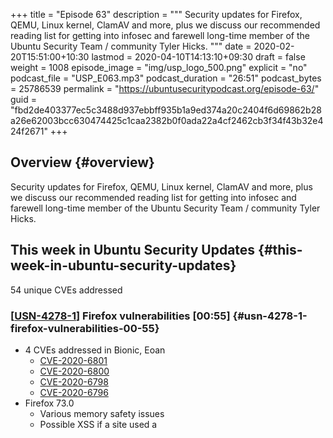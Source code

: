 +++
title = "Episode 63"
description = """
  Security updates for Firefox, QEMU, Linux kernel, ClamAV and more, plus we
  discuss our recommended reading list for getting into infosec and farewell
  long-time member of the Ubuntu Security Team / community Tyler Hicks.
  """
date = 2020-02-20T15:51:00+10:30
lastmod = 2020-04-10T14:13:10+09:30
draft = false
weight = 1008
episode_image = "img/usp_logo_500.png"
explicit = "no"
podcast_file = "USP_E063.mp3"
podcast_duration = "26:51"
podcast_bytes = 25786539
permalink = "https://ubuntusecuritypodcast.org/episode-63/"
guid = "fbd2de403377ec5c3488d937ebbff935b1a9ed374a20c2404f6d69862b28a26e62003bcc630474425c1caa2382b0f0ada22a4cf2462cb3f34f43b32e424f2671"
+++

## Overview {#overview}

Security updates for Firefox, QEMU, Linux kernel, ClamAV and more, plus we
discuss our recommended reading list for getting into infosec and farewell
long-time member of the Ubuntu Security Team / community Tyler Hicks.


## This week in Ubuntu Security Updates {#this-week-in-ubuntu-security-updates}

54 unique CVEs addressed


### [[USN-4278-1](https://usn.ubuntu.com/4278-1/)] Firefox vulnerabilities [00:55] {#usn-4278-1-firefox-vulnerabilities-00-55}

-   4 CVEs addressed in Bionic, Eoan
    -   [CVE-2020-6801](https://people.canonical.com/~ubuntu-security/cve/CVE-2020-6801) <!-- medium -->
    -   [CVE-2020-6800](https://people.canonical.com/~ubuntu-security/cve/CVE-2020-6800) <!-- medium -->
    -   [CVE-2020-6798](https://people.canonical.com/~ubuntu-security/cve/CVE-2020-6798) <!-- medium -->
    -   [CVE-2020-6796](https://people.canonical.com/~ubuntu-security/cve/CVE-2020-6796) <!-- medium -->
-   Firefox 73.0
    -   Various memory safety issues
    -   Possible XSS if a site used a <template> tag within a <select> tag
        since could allow subsequent JavaScript parsing and execution


### [[USN-4279-1](https://usn.ubuntu.com/4279-1/)] PHP vulnerabilities [01:26] {#usn-4279-1-php-vulnerabilities-01-26}

-   3 CVEs addressed in Precise ESM, Trusty ESM, Xenial, Bionic, Eoan
    -   [CVE-2020-7060](https://people.canonical.com/~ubuntu-security/cve/CVE-2020-7060) <!-- medium -->
    -   [CVE-2020-7059](https://people.canonical.com/~ubuntu-security/cve/CVE-2020-7059) <!-- medium -->
    -   [CVE-2015-9253](https://people.canonical.com/~ubuntu-security/cve/CVE-2015-9253) <!-- low -->
-   Buffer overread when converting multibyte characters via mbstring
    functions and when reading data whilst stripping tags via fgetss() -
    crash / info disc
-   Fix for a CPU and disk-based DoS when PHP FPM (FastCGI Process Manager)
    would endlessly restart a child process - busy CPU loop and large error
    logs -> DoS


### [[USN-4280-1](https://usn.ubuntu.com/4280-1/), [USN-4280-2](https://usn.ubuntu.com/4280-2/)] ClamAV vulnerability [02:27] {#usn-4280-1-usn-4280-2-clamav-vulnerability-02-27}

-   1 CVEs addressed in Precise ESM, Trusty ESM, Xenial, Bionic, Eoan
    -   [CVE-2020-3123](https://people.canonical.com/~ubuntu-security/cve/CVE-2020-3123) <!-- medium -->
-   OOB read in Data-Loss-Prevention (DLP) module (scans for CC or social
    security numbers) - crafted email would cause OOB read -> crash -> DoS


### [[USN-4281-1](https://usn.ubuntu.com/4281-1/)] WebKitGTK+ vulnerabilities [03:04] {#usn-4281-1-webkitgtk-plus-vulnerabilities-03-04}

-   5 CVEs addressed in Bionic, Eoan
    -   [CVE-2020-3868](https://people.canonical.com/~ubuntu-security/cve/CVE-2020-3868) <!-- medium -->
    -   [CVE-2020-3867](https://people.canonical.com/~ubuntu-security/cve/CVE-2020-3867) <!-- medium -->
    -   [CVE-2020-3865](https://people.canonical.com/~ubuntu-security/cve/CVE-2020-3865) <!-- medium -->
    -   [CVE-2020-3864](https://people.canonical.com/~ubuntu-security/cve/CVE-2020-3864) <!-- medium -->
    -   [CVE-2020-3862](https://people.canonical.com/~ubuntu-security/cve/CVE-2020-3862) <!-- medium -->
-   Various issues able to be triggered by malicious websites
    -   DoS via poor memory handling
    -   Wrong secrity origin for particular DOM objects
    -   Top-level DOM object incorrectly considered secure
    -   Logic issue leading to a universal XSS flaw
    -   Poor memory handling leading to RCE


### [[USN-4282-1](https://usn.ubuntu.com/4282-1/)] PostgreSQL vulnerability [03:50] {#usn-4282-1-postgresql-vulnerability-03-50}

-   1 CVEs addressed in Bionic, Eoan
    -   [CVE-2020-1720](https://people.canonical.com/~ubuntu-security/cve/CVE-2020-1720) <!-- medium -->
-   Missing authorization checks on ALTER ... DEPENDS ON EXTENSION
    sub-commands - could allow unprivileged users to drop any function,
    procedure, index etc under certain conditions


### [[USN-4283-1](https://usn.ubuntu.com/4283-1/)] QEMU vulnerabilities [04:10] {#usn-4283-1-qemu-vulnerabilities-04-10}

-   3 CVEs addressed in Xenial, Bionic, Eoan
    -   [CVE-2020-8608](https://people.canonical.com/~ubuntu-security/cve/CVE-2020-8608) <!-- medium -->
    -   [CVE-2020-7039](https://people.canonical.com/~ubuntu-security/cve/CVE-2020-7039) <!-- medium -->
    -   [CVE-2020-1711](https://people.canonical.com/~ubuntu-security/cve/CVE-2020-1711) <!-- medium -->
-   Buffer overflow in libslirp tcp emulation due to misuse of snprintf()
    return value - assumed snprintf() returns the number of bytes written -
    BUT returns the number of bytes which would have been written if the dest
    buffer was big enough - so if buffer is too small then returns a value
    larger than the buffer - so if that returned size is used later in a
    memcpy() or similar would overflow the buffer - so instead need to
    carefully track the return value if it is larger than the dest buffer
-   Separate buffer overflow in libslirp tcp emulation code due to missing
    size checks
-   Heap buffer OOB write in iSCSI block driver - malicious iSCSI server
    could trigger this and crash or possibly get code execution on QEMU host


### [[USN-4284-1](https://usn.ubuntu.com/4284-1/)] Linux kernel vulnerabilities [05:21] {#usn-4284-1-linux-kernel-vulnerabilities-05-21}

-   23 CVEs addressed in Bionic, Eoan
    -   [CVE-2019-15291](https://people.canonical.com/~ubuntu-security/cve/CVE-2019-15291) <!-- negligible -->
    -   [CVE-2019-19965](https://people.canonical.com/~ubuntu-security/cve/CVE-2019-19965) <!-- medium -->
    -   [CVE-2019-19947](https://people.canonical.com/~ubuntu-security/cve/CVE-2019-19947) <!-- low -->
    -   [CVE-2019-19767](https://people.canonical.com/~ubuntu-security/cve/CVE-2019-19767) <!-- low -->
    -   [CVE-2019-19602](https://people.canonical.com/~ubuntu-security/cve/CVE-2019-19602) <!-- medium -->
    -   [CVE-2019-19332](https://people.canonical.com/~ubuntu-security/cve/CVE-2019-19332) <!-- medium -->
    -   [CVE-2019-19252](https://people.canonical.com/~ubuntu-security/cve/CVE-2019-19252) <!-- medium -->
    -   [CVE-2019-19241](https://people.canonical.com/~ubuntu-security/cve/CVE-2019-19241) <!-- medium -->
    -   [CVE-2019-19082](https://people.canonical.com/~ubuntu-security/cve/CVE-2019-19082) <!-- low -->
    -   [CVE-2019-19078](https://people.canonical.com/~ubuntu-security/cve/CVE-2019-19078) <!-- low -->
    -   [CVE-2019-19077](https://people.canonical.com/~ubuntu-security/cve/CVE-2019-19077) <!-- low -->
    -   [CVE-2019-19071](https://people.canonical.com/~ubuntu-security/cve/CVE-2019-19071) <!-- low -->
    -   [CVE-2019-19063](https://people.canonical.com/~ubuntu-security/cve/CVE-2019-19063) <!-- low -->
    -   [CVE-2019-19057](https://people.canonical.com/~ubuntu-security/cve/CVE-2019-19057) <!-- low -->
    -   [CVE-2019-19062](https://people.canonical.com/~ubuntu-security/cve/CVE-2019-19062) <!-- medium -->
    -   [CVE-2019-19050](https://people.canonical.com/~ubuntu-security/cve/CVE-2019-19050) <!-- medium -->
    -   [CVE-2019-18811](https://people.canonical.com/~ubuntu-security/cve/CVE-2019-18811) <!-- low -->
    -   [CVE-2019-18786](https://people.canonical.com/~ubuntu-security/cve/CVE-2019-18786) <!-- low -->
    -   [CVE-2019-18683](https://people.canonical.com/~ubuntu-security/cve/CVE-2019-18683) <!-- low -->
    -   [CVE-2019-16232](https://people.canonical.com/~ubuntu-security/cve/CVE-2019-16232) <!-- low -->
    -   [CVE-2019-16229](https://people.canonical.com/~ubuntu-security/cve/CVE-2019-16229) <!-- low -->
    -   [CVE-2019-15099](https://people.canonical.com/~ubuntu-security/cve/CVE-2019-15099) <!-- medium -->
    -   [CVE-2019-14615](https://people.canonical.com/~ubuntu-security/cve/CVE-2019-14615) <!-- medium -->
-   5.3 kernel (eoan, bionic hwe)
-   Fix for Intel GPU state leak
-   Atheros Wifi NULL pointer dereference
-   2x Crypto subsystem memory leak
-   io\_uring operations missing credentials checks - unprivileged user could
    say add an address to the loopback interface as a result
-   Virtual console drivers missing checks on writes
-   OOB write in KVM (need access to /dev/kvm)
-   Memory corruption on x86 platforms due to a race in caching of floating
    point registers between processors
-   NULL pointer dererefence in SCSI SAS Class driver due to a PHY down
    race-condition during discovery


### [[USN-4285-1](https://usn.ubuntu.com/4285-1/)] Linux kernel vulnerabilities [07:58] {#usn-4285-1-linux-kernel-vulnerabilities-07-58}

-   12 CVEs addressed in Bionic
    -   [CVE-2020-7053](https://people.canonical.com/~ubuntu-security/cve/CVE-2020-7053) <!-- medium -->
    -   [CVE-2019-5108](https://people.canonical.com/~ubuntu-security/cve/CVE-2019-5108) <!-- medium -->
    -   [CVE-2019-20096](https://people.canonical.com/~ubuntu-security/cve/CVE-2019-20096) <!-- medium -->
    -   [CVE-2019-19965](https://people.canonical.com/~ubuntu-security/cve/CVE-2019-19965) <!-- medium -->
    -   [CVE-2019-19947](https://people.canonical.com/~ubuntu-security/cve/CVE-2019-19947) <!-- low -->
    -   [CVE-2019-19063](https://people.canonical.com/~ubuntu-security/cve/CVE-2019-19063) <!-- low -->
    -   [CVE-2019-19057](https://people.canonical.com/~ubuntu-security/cve/CVE-2019-19057) <!-- low -->
    -   [CVE-2019-18809](https://people.canonical.com/~ubuntu-security/cve/CVE-2019-18809) <!-- low -->
    -   [CVE-2019-18786](https://people.canonical.com/~ubuntu-security/cve/CVE-2019-18786) <!-- low -->
    -   [CVE-2019-16232](https://people.canonical.com/~ubuntu-security/cve/CVE-2019-16232) <!-- low -->
    -   [CVE-2019-16229](https://people.canonical.com/~ubuntu-security/cve/CVE-2019-16229) <!-- low -->
    -   [CVE-2019-14615](https://people.canonical.com/~ubuntu-security/cve/CVE-2019-14615) <!-- medium -->
-   5.0 kernel (orace, aws, gke, gcp, azure etc)
-   UAF in Intel i915 driver - crash / code exec
-   Wifi-based DoS when used in AP mode - could get AP to send location
    updates to clients before a new client had finished authentication - so
    then as an unauthenticated station could DoS other connected stations
-   Memory leak in Datagram Congestion Control Protocol (DCCP) - DoS
-   2 from above:
    -   NULL ptr deref in SCSI SAS
    -   Intel GPU info leak


### [[USN-4287-1](https://usn.ubuntu.com/4287-1/), [USN-4287-2](https://usn.ubuntu.com/4287-2/)] Linux kernel vulnerabilities [08:46] {#usn-4287-1-usn-4287-2-linux-kernel-vulnerabilities-08-46}

-   22 CVEs addressed in Xenial, Bionic, Trusty ESM (Azure)
    -   [CVE-2019-15291](https://people.canonical.com/~ubuntu-security/cve/CVE-2019-15291) <!-- negligible -->
    -   [CVE-2020-7053](https://people.canonical.com/~ubuntu-security/cve/CVE-2020-7053) <!-- medium -->
    -   [CVE-2019-5108](https://people.canonical.com/~ubuntu-security/cve/CVE-2019-5108) <!-- medium -->
    -   [CVE-2019-20096](https://people.canonical.com/~ubuntu-security/cve/CVE-2019-20096) <!-- medium -->
    -   [CVE-2019-19965](https://people.canonical.com/~ubuntu-security/cve/CVE-2019-19965) <!-- medium -->
    -   [CVE-2019-19767](https://people.canonical.com/~ubuntu-security/cve/CVE-2019-19767) <!-- low -->
    -   [CVE-2019-19332](https://people.canonical.com/~ubuntu-security/cve/CVE-2019-19332) <!-- medium -->
    -   [CVE-2019-19227](https://people.canonical.com/~ubuntu-security/cve/CVE-2019-19227) <!-- low -->
    -   [CVE-2019-19082](https://people.canonical.com/~ubuntu-security/cve/CVE-2019-19082) <!-- low -->
    -   [CVE-2019-19078](https://people.canonical.com/~ubuntu-security/cve/CVE-2019-19078) <!-- low -->
    -   [CVE-2019-19071](https://people.canonical.com/~ubuntu-security/cve/CVE-2019-19071) <!-- low -->
    -   [CVE-2019-19063](https://people.canonical.com/~ubuntu-security/cve/CVE-2019-19063) <!-- low -->
    -   [CVE-2019-19062](https://people.canonical.com/~ubuntu-security/cve/CVE-2019-19062) <!-- medium -->
    -   [CVE-2019-19057](https://people.canonical.com/~ubuntu-security/cve/CVE-2019-19057) <!-- low -->
    -   [CVE-2019-18885](https://people.canonical.com/~ubuntu-security/cve/CVE-2019-18885) <!-- low -->
    -   [CVE-2019-18809](https://people.canonical.com/~ubuntu-security/cve/CVE-2019-18809) <!-- low -->
    -   [CVE-2019-18786](https://people.canonical.com/~ubuntu-security/cve/CVE-2019-18786) <!-- low -->
    -   [CVE-2019-18683](https://people.canonical.com/~ubuntu-security/cve/CVE-2019-18683) <!-- low -->
    -   [CVE-2019-16232](https://people.canonical.com/~ubuntu-security/cve/CVE-2019-16232) <!-- low -->
    -   [CVE-2019-16229](https://people.canonical.com/~ubuntu-security/cve/CVE-2019-16229) <!-- low -->
    -   [CVE-2019-15099](https://people.canonical.com/~ubuntu-security/cve/CVE-2019-15099) <!-- medium -->
    -   [CVE-2019-14615](https://people.canonical.com/~ubuntu-security/cve/CVE-2019-14615) <!-- medium -->
-   4.15 (bionic, xenial hwe)
-   i915 UAF, wifi AP DoS, DCCP memory leak, SCSI SAS NULL ptr deref, KVM OOB
    write via /dev/kvm, crypto subsystem memory leak, atheros wifi NULL ptr
    deref, i915 info leak


### [[USN-4286-1](https://usn.ubuntu.com/4286-1/), [USN-4286-2](https://usn.ubuntu.com/4286-2/)] Linux kernel vulnerabilities [09:44] {#usn-4286-1-usn-4286-2-linux-kernel-vulnerabilities-09-44}

-   12 CVEs addressed in Xenial, Trusty ESM (HWE)
    -   [CVE-2019-15221](https://people.canonical.com/~ubuntu-security/cve/CVE-2019-15221) <!-- negligible -->
    -   [CVE-2019-15217](https://people.canonical.com/~ubuntu-security/cve/CVE-2019-15217) <!-- negligible -->
    -   [CVE-2019-5108](https://people.canonical.com/~ubuntu-security/cve/CVE-2019-5108) <!-- medium -->
    -   [CVE-2019-20096](https://people.canonical.com/~ubuntu-security/cve/CVE-2019-20096) <!-- medium -->
    -   [CVE-2019-19965](https://people.canonical.com/~ubuntu-security/cve/CVE-2019-19965) <!-- medium -->
    -   [CVE-2019-19068](https://people.canonical.com/~ubuntu-security/cve/CVE-2019-19068) <!-- low -->
    -   [CVE-2019-19066](https://people.canonical.com/~ubuntu-security/cve/CVE-2019-19066) <!-- low -->
    -   [CVE-2019-19056](https://people.canonical.com/~ubuntu-security/cve/CVE-2019-19056) <!-- low -->
    -   [CVE-2019-19051](https://people.canonical.com/~ubuntu-security/cve/CVE-2019-19051) <!-- low -->
    -   [CVE-2019-17351](https://people.canonical.com/~ubuntu-security/cve/CVE-2019-17351) <!-- low -->
    -   [CVE-2019-15220](https://people.canonical.com/~ubuntu-security/cve/CVE-2019-15220) <!-- low -->
    -   [CVE-2019-14615](https://people.canonical.com/~ubuntu-security/cve/CVE-2019-14615) <!-- medium -->
-   4.4 kernel
-   Intel GPU info leak, SCSI SAS NULL ptr deref, DCCP memory leak, wifi AP
    DoS


## Goings on in Ubuntu Security Community {#goings-on-in-ubuntu-security-community}


### Joe and Alex discuss their recommended reading list for infosec beginners [10:17] {#joe-and-alex-discuss-their-recommended-reading-list-for-infosec-beginners-10-17}

-   Red Team Field Manual | Ben Clark
-   Head First Programming
-   Linux System Administrators Handbook | Nemeth, et al
-   Robert Seacord’s Secure Coding in C/C++
-   CERT Resilience Management Model (CERT-RMM)
-   The Code Book | Simon Singh
-   The Tao of Network Security Monitoring: Beyond Intrusion Detection | Richard Bejtlich
-   The Cuckoos Egg | Cliff Stoll
-   Linux Pro Magazine
-   Black Hat Python | Justin Seitz
-   Hacking: The Art Of Exploitation | Jon Erickson


### Farewell and good luck Tyler Hicks (tyhicks) [25:05] {#farewell-and-good-luck-tyler-hicks--tyhicks--25-05}


## Get in contact {#get-in-contact}

-   [security@ubuntu.com](mailto:security@ubuntu.com)
-   [#ubuntu-hardened on the Freenode IRC network](http://webchat.freenode.net/#ubuntu-hardened)
-   [ubuntu-hardened mailing list](https://lists.ubuntu.com/mailman/listinfo/ubuntu-hardened)
-   [Security section on discourse.ubuntu.com](https://discourse.ubuntu.com/c/security)
-   [@ubuntu\_sec on twitter](https://twitter.com/ubuntu%5Fsec)